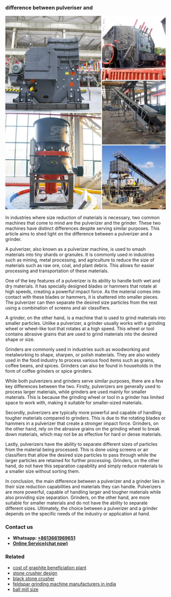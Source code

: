 <h3>difference between pulveriser and</h3><img src='1702953187.jpg' alt=''><p>In industries where size reduction of materials is necessary, two common machines that come to mind are the pulverizer and the grinder. These two machines have distinct differences despite serving similar purposes. This article aims to shed light on the difference between a pulverizer and a grinder.</p><p>A pulverizer, also known as a pulverizer machine, is used to smash materials into tiny shards or granules. It is commonly used in industries such as mining, metal processing, and agriculture to reduce the size of materials such as raw ore, coal, and plant debris. This allows for easier processing and transportation of these materials.</p><p>One of the key features of a pulverizer is its ability to handle both wet and dry materials. It has specially designed blades or hammers that rotate at high speeds, creating a powerful impact force. As the material comes into contact with these blades or hammers, it is shattered into smaller pieces. The pulverizer can then separate the desired size particles from the rest using a combination of screens and air classifiers.</p><p>A grinder, on the other hand, is a machine that is used to grind materials into smaller particles. Unlike a pulverizer, a grinder usually works with a grinding wheel or wheel-like tool that rotates at a high speed. This wheel or tool contains abrasive grains that are used to grind materials into the desired shape or size.</p><p>Grinders are commonly used in industries such as woodworking and metalworking to shape, sharpen, or polish materials. They are also widely used in the food industry to process various food items such as grains, coffee beans, and spices. Grinders can also be found in households in the form of coffee grinders or spice grinders.</p><p>While both pulverizers and grinders serve similar purposes, there are a few key differences between the two. Firstly, pulverizers are generally used to process larger materials, while grinders are used mainly for smaller materials. This is because the grinding wheel or tool in a grinder has limited space to work with, making it suitable for smaller-sized materials.</p><p>Secondly, pulverizers are typically more powerful and capable of handling tougher materials compared to grinders. This is due to the rotating blades or hammers in a pulverizer that create a stronger impact force. Grinders, on the other hand, rely on the abrasive grains on the grinding wheel to break down materials, which may not be as effective for hard or dense materials.</p><p>Lastly, pulverizers have the ability to separate different sizes of particles from the material being processed. This is done using screens or air classifiers that allow the desired size particles to pass through while the larger particles are retained for further processing. Grinders, on the other hand, do not have this separation capability and simply reduce materials to a smaller size without sorting them.</p><p>In conclusion, the main difference between a pulverizer and a grinder lies in their size reduction capabilities and materials they can handle. Pulverizers are more powerful, capable of handling larger and tougher materials while also providing size separation. Grinders, on the other hand, are more suitable for smaller materials and do not have the ability to separate different sizes. Ultimately, the choice between a pulverizer and a grinder depends on the specific needs of the industry or application at hand.</p><h3>Contact us</h3><ul><li><strong>Whatsapp:&nbsp;<a href="https://wa.me/8613661969651">+8613661969651</a></strong></li><li><a href="https://swt.shibang-china.com/?git&amp;zhl&amp;difference between pulveriser and"><strong>Online Service(chat now)</strong></a></li></ul><h3>Related</h3><ul><li><a href='cost of graphite beneficiation plant.md'>cost of graphite beneficiation plant</a></li><li><a href='stone crusher design.md'>stone crusher design</a></li><li><a href='black stone crusher.md'>black stone crusher</a></li><li><a href='feldspar grinding machine manufacturers in india.md'>feldspar grinding machine manufacturers in india</a></li><li><a href='ball mill size.md'>ball mill size</a></li></ul>